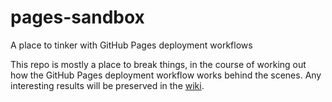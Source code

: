 # pages-sandbox
A place to tinker with GitHub Pages deployment workflows

This repo is mostly a place to break things, in the course of working out how the GitHub Pages deployment workflow works behind the scenes. Any interesting results will be preserved in the [wiki](wiki).
